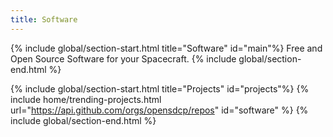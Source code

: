 ```yaml
---
title: Software
---
```


{% include global/section-start.html title="Software" id="main"%}
Free and Open Source Software for your Spacecraft.
{% include global/section-end.html %}


{% include global/section-start.html title="Projects" id="projects"%}
{% include home/trending-projects.html url="https://api.github.com/orgs/opensdcp/repos" id="software" %}
{% include global/section-end.html %}